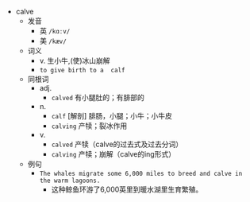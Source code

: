 - calve
  - 发音
    - 英 `/kɑːv/`
    - 美 `/kæv/`
  - 词义
    - v. 生小牛,(使)冰山崩解
    - `to give birth to a  calf `
  - 同根词
    - adj.
      - `calved` 有小腿肚的；有腓部的
    - n.
      - `calf` [解剖] 腓肠，小腿；小牛；小牛皮
      - `calving` 产犊；裂冰作用
    - v.
      - `calved` 产犊（calve的过去式及过去分词）
      - `calving` 产犊；崩解（calve的ing形式）
  - 例句
    - `The whales migrate some 6,000 miles to breed and calve in the warm lagoons.`
      - 这种鲸鱼环游了6,000英里到暖水湖里生育繁殖。

